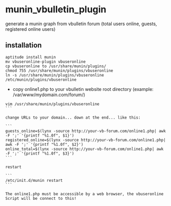 # munin_vbulletin_plugin
generate a munin graph from vbulletin forum (total users online, guests, registered online users)

## installation

```
aptitude install munin
mv vbuseronline-plugin vbuseronline
cp vbuseronline to /usr/share/munin/plugins/
chmod 755 /usr/share/munin/plugins/vbuseronline
ln -s /usr/share/munin/plugins/vbuseronline /etc/munin/plugins/vbuseronline
```
* copy online1.php to your vbulletin website root directory (example: /var/www/mydomain.com/forum/)

````
vim /usr/share/munin/plugins/vbuseronline 
```

change URLs to your domain... down at the end... like this: 

```
guests_online=$(lynx -source http://your-vb-forum.com/online1.php| awk -F ';' '{printf "%1.0f", $1}')
registered_online=$(lynx -source http://your-vb-forum.com/online1.php| awk -F ';' '{printf "%1.0f", $2}')
online_total=$(lynx -source http://your-vb-forum.com/online1.php| awk -F ';' '{printf "%1.0f", $3}')
```

restart

```
/etc/init.d/munin restart
```

The online1.php must be accessible by a web browser, the vbuseronline Script will be connect to this!
